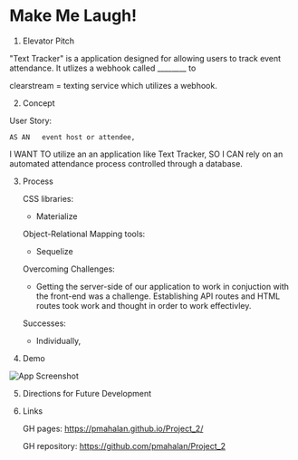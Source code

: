# Make Me Laugh!

1. Elevator Pitch

"Text Tracker" is a application designed for allowing users to track event attendance. It utlizes a webhook called ________ to 

clearstream = texting service which utilizes a webhook.



2. Concept

User Story:

    AS AN   event host or attendee,
I WANT TO   utilize an an application like Text Tracker,
 SO I CAN   rely on an automated attendance process controlled through a database.
 

3. Process


    CSS libraries: 
    - Materialize

    Object-Relational Mapping tools:
    - Sequelize


    Overcoming Challenges:
    - Getting the server-side of our application to work in conjuction with the front-end was a challenge. Establishing API routes and HTML routes took work and thought in order to work effectivley.

    Successes:
    - Individually, 

4. Demo


![App Screenshot](readmescreenshot.png "Picture of Website")


5. Directions for Future Development
  

6. Links

    GH pages: <https://pmahalan.github.io/Project_2/>

    GH repository: <https://github.com/pmahalan/Project_2>

